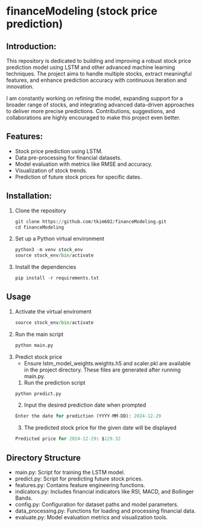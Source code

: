 # financeModeling (stock price prediction) 

## Introduction:
This repository is dedicated to building and improving a robust stock price prediction model using LSTM and other advanced machine learning techniques. The project aims to handle multiple stocks, extract meaningful features, and enhance prediction accuracy with continuous iteration and innovation.

I am constantly working on refining the model, expanding support for a broader range of stocks, and integrating advanced data-driven approaches to deliver more precise predictions. Contributions, suggestions, and collaborations are highly encouraged to make this project even better.

## Features: 
- Stock price prediction using LSTM.
- Data pre-processing for financial datasets.
- Model evaluation with metrics like RMSE and accuracy.
- Visualization of stock trends.
- Prediction of future stock prices for specific dates. 

## Installation:
1. Clone the repository
   ```python
   git clone https://github.com/tkim602/financeModeling.git
   cd financeModeling
   ```
2. Set up a Python virtual environment
   ```python
   python3 -m venv stock_env
   source stock_env/bin/activate
   ```
3. Install the dependencies
   ```python
   pip install -r requirements.txt
   ```
## Usage
1. Activate the virtual enviroment
   ```python
   source stock_env/bin/activate
   ```
2. Run the main script
   ```python
   python main.py
   ```
3. Predict stock price
   - Ensure lstm_model_weights.weights.h5 and scaler.pkl are available in the project directory. These files are generated after running main.py.
   1. Run the prediction script
   ```python
   python predict.py
   ```
   2. Input the desired prediction date when prompted
   ```python
   Enter the date for prediction (YYYY-MM-DD): 2024-12-29
   ```
   3. The predicted stock price for the given date will be displayed
   ```python
   Predicted price for 2024-12-29: $129.32
   ```
## Directory Structure
 - main.py: Script for training the LSTM model.
 - predict.py: Script for predicting future stock prices.
 - features.py: Contains feature engineering functions.
 - indicators.py: Includes financial indicators like RSI, MACD, and Bollinger Bands.
 - config.py: Configuration for dataset paths and model parameters.
 - data_processing.py: Functions for loading and processing financial data.
 - evaluate.py: Model evaluation metrics and visualization tools.









